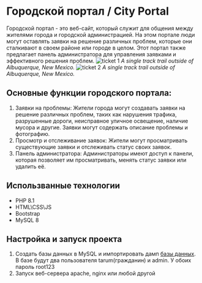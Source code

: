 # Городской портал / City Portal
Городской портал - это веб-сайт, который служит для общения между жителями города и городской администрацией. На этом портале люди могут оставлять заявки на решение различных проблем, которые они сталкивают в своем районе или городе в целом. Этот портал также предлагает панель администратора для управления заявками и эффективного решения проблем.
![ticket 1](https://fikiwiki.com/uploads/posts/2022-02/1644938153_7-fikiwiki-com-p-kartinki-yami-na-dorogakh-8.jpg)
*A single track trail outside of Albuquerque, New Mexico.*
![ticket 2](https://fikiwiki.com/uploads/posts/2022-02/1644938153_7-fikiwiki-com-p-kartinki-yami-na-dorogakh-8.jpg)
*A single track trail outside of Albuquerque, New Mexico.*
## Основные функции городского портала:
1. Заявки на проблемы: Жители города могут создавать заявки на решение различных проблем, таких как нарушения трафика, разрушенные дороги, неисправное уличное освещение, наличие мусора и другие. Заявки могут содержать описание проблемы и фотографию.
2. Просмотр и отслеживание заявок: Жители могут просматривать существующие заявки и отслеживать статус своих заявок.
3. Панель администратора: Администраторы имеют доступ к панели, которая позволяет им просматривать, менять статус заявки или удалить её.

## Использванные технологии
- PHP 8.1
- HTML\CSS\JS
- Bootstrap
- MySQL 8

## Настройка и запуск проекта
1. Создать базы данных в MySQL и импортировать дамп [базы данных](https://fikiwiki.com/uploads/posts/2022-02/1644938153_7-fikiwiki-com-p-kartinki-yami-na-dorogakh-8.jpg). В базе будут два пользователя tarum(гражданин) и admin. У обоих пароль root123
2. Запуск веб-сервера apache, nginx или любой другой
